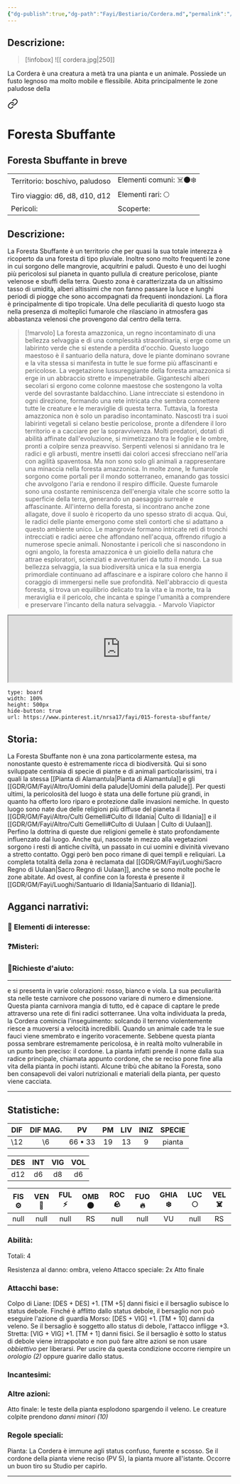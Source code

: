 ```yaml
---
{"dg-publish":true,"dg-path":"Fayi/Bestiario/Cordera.md","permalink":"/fayi/bestiario/cordera/"}
---
```


## Descrizione:
> [!infobox]
> ![[ cordera.jpg\|250]]  

La Cordera è una creatura a metà tra una pianta e un animale. Possiede un fusto legnoso ma molto mobile e flessibile. Abita principalmente le zone paludose della 
<div class="transclusion internal-embed is-loaded"><a class="markdown-embed-link" href="/fayi/luoghi/foresta-sbuffante/" aria-label="Open link"><svg xmlns="http://www.w3.org/2000/svg" width="24" height="24" viewBox="0 0 24 24" fill="none" stroke="currentColor" stroke-width="2" stroke-linecap="round" stroke-linejoin="round" class="svg-icon lucide-link"><path d="M10 13a5 5 0 0 0 7.54.54l3-3a5 5 0 0 0-7.07-7.07l-1.72 1.71"></path><path d="M14 11a5 5 0 0 0-7.54-.54l-3 3a5 5 0 0 0 7.07 7.07l1.71-1.71"></path></svg></a><div class="markdown-embed">





# Foresta Sbuffante

## Foresta Sbuffante in breve

|                                                      |                                                         |
|:---------------------------------------------------- |:------------------------------------------------------- |
| Territorio: boschivo, paludoso| Elementi comuni: ☠️🌑❄️|
| Tiro viaggio: d6, d8, d10, d12 | Elementi rari: 🌕   |
| Pericoli:                                            | Scoperte:                                               |

## Descrizione:
La Foresta Sbuffante è un territorio che per quasi la sua totale interezza è ricoperto da una foresta di tipo pluviale. Inoltre sono molto frequenti le zone in cui sorgono delle mangrovie, acquitrini e paludi. Questo è uno dei luoghi più pericolosi sul pianeta in quanto pullula di creature pericolose, piante velenose e sbuffi della terra. Questo zona è caratterizzata da un altissimo tasso di umidità, alberi altissimi che non fanno passare la luce e lunghi periodi di piogge che sono accompagnati da frequenti inondazioni. La flora è principalmente di tipo tropicale. Una delle peculiarità di questo luogo sta nella presenza di molteplici fumarole che rilasciano in atmosfera gas abbastanza velenosi che provengono dal centro della terra. 

>[!marvolo]
>La foresta amazzonica, un regno incontaminato di una bellezza selvaggia e di una complessità straordinaria, si erge come un labirinto verde che si estende a perdita d'occhio. Questo luogo maestoso è il santuario della natura, dove le piante dominano sovrane e la vita stessa si manifesta in tutte le sue forme più affascinanti e pericolose.
>La vegetazione lussureggiante della foresta amazzonica si erge in un abbraccio stretto e impenetrabile. Giganteschi alberi secolari si ergono come colonne maestose che sostengono la volta verde del sovrastante baldacchino. Liane intrecciate si estendono in ogni direzione, formando una rete intricata che sembra connettere tutte le creature e le meraviglie di questa terra.
>Tuttavia, la foresta amazzonica non è solo un paradiso incontaminato. Nascosti tra i suoi labirinti vegetali si celano bestie pericolose, pronte a difendere il loro territorio e a cacciare per la sopravvivenza. Molti predatori, dotati di abilità affinate dall'evoluzione, si mimetizzano tra le foglie e le ombre, pronti a colpire senza preavviso. Serpenti velenosi si annidano tra le radici e gli arbusti, mentre insetti dai colori accesi sfrecciano nell'aria con agilità spaventosa.
>Ma non sono solo gli animali a rappresentare una minaccia nella foresta amazzonica. In molte zone, le fumarole sorgono come portali per il mondo sotterraneo, emanando gas tossici che avvolgono l'aria e rendono il respiro difficile. Queste fumarole sono una costante reminiscenza dell'energia vitale che scorre sotto la superficie della terra, generando un paesaggio surreale e affascinante.
>All'interno della foresta, si incontrano anche zone allagate, dove il suolo è ricoperto da uno spesso strato di acqua. Qui, le radici delle piante emergono come steli contorti che si adattano a questo ambiente unico. Le mangrovie formano intricate reti di tronchi intrecciati e radici aeree che affondano nell'acqua, offrendo rifugio a numerose specie animali.
>Nonostante i pericoli che si nascondono in ogni angolo, la foresta amazzonica è un gioiello della natura che attrae esploratori, scienziati e avventurieri da tutto il mondo. La sua bellezza selvaggia, la sua biodiversità unica e la sua energia primordiale continuano ad affascinare e a ispirare coloro che hanno il coraggio di immergersi nelle sue profondità. Nell'abbraccio di questa foresta, si trova un equilibrio delicato tra la vita e la morte, tra la meraviglia e il pericolo, che incanta e spinge l'umanità a comprendere e preservare l'incanto della natura selvaggia.
\- Marvolo Viapictor

<div class="dg-hide">

<iframe src="https://pin.it/3nBR8RLpD" width="100%"></iframe>

```pinterest
type: board
width: 100%
height: 500px
hide-button: true
url: https://www.pinterest.it/nrsa17/fayi/015-foresta-sbuffante/
```

</div>

## Storia:
La Foresta Sbuffante non è una zona particolarmente estesa, ma nonostante questo è estremamente ricca di biodiversità. Qui si sono sviluppate centinaia di specie di piante e di animali particolarissimi, tra i quali la stessa [[Pianta di Alamantula\|Pianta di Alamantula]] e gli [[GDR/GM/Fayi/Altro/Uomini della palude\|Uomini della palude]]. Per questi ultimi, la pericolosità del luogo è stata una delle fortune più grandi, in quanto ha offerto loro riparo e protezione dalle invasioni nemiche. In questo luogo sono nate due delle religioni più diffuse del pianeta il [[GDR/GM/Fayi/Altro/Culti Gemelli#Culto di Ildania\| Culto di Ildania]] e il [[GDR/GM/Fayi/Altro/Culti Gemelli#Culto di Uulaan \| Culto di Uulaan]]. Perfino la dottrina di queste due religioni gemelle è stato profondamente influenzato dal luogo.
Anche qui, nascoste in mezzo alla vegetazioni sorgono i resti di antiche civiltà, un passato in cui uomini e divinità vivevano a stretto contatto. Oggi però ben poco rimane di quei templi e reliquiari. 
La completa totalità della zona è reclamata dal [[GDR/GM/Fayi/Luoghi/Sacro Regno di Uulaan\|Sacro Regno di Uulaan]], anche se sono molte poche le zone abitate. Ad ovest, al confine con la foresta è presente il [[GDR/GM/Fayi/Luoghi/Santuario di Ildania\|Santuario di Ildania]].

## Agganci narrativi:

### 📌 Elementi di interesse:

### ❓Misteri:

### 🚩Richieste d'aiuto:


---



</div></div>
 e si presenta in varie colorazioni: rosso, bianco e viola. La sua peculiarità sta nelle teste carnivore che possono variare di numero e dimensione. Questa pianta carnivora mangia di tutto, ed è capace di captare le prede attraverso una rete di fini radici sotterranee. Una volta individuata la preda, la Cordera comincia l'inseguimento: solcando il terreno violentemente riesce a muoversi a velocità incredibili. Quando un animale cade tra le sue fauci viene smembrato e ingerito voracemente. Sebbene questa pianta possa sembrare estremamente pericolosa, è in realtà molto vulnerabile in un punto ben preciso: il cordone. La pianta infatti prende il nome dalla sua radice principale, chiamata appunto cordone, che se reciso pone fine alla vita della pianta in pochi istanti. Alcune tribù che abitano la Foresta, sono ben consapevoli dei valori nutrizionali e materiali della pianta, per questo viene cacciata.

---
## Statistiche:

|            DIF            |              DIF MAG.               |                              PV                              |                PM                 |            LIV             |             INIZ              | SPECIE |
|:-------------------------:|:-----------------------------------:|:------------------------------------------------------------:|:---------------------------------:|:--------------------------:|:-----------------------------:|:------:|
| \12 | \6 | 66  ▪ 33 | 19 | 13 | 9 |     pianta   |

|             DES              |            INT             |            VIG            |            VOL             |   
|:----------------------------:|:--------------------------:|:-------------------------:|:--------------------------:|
| d12 | d6 | d8 | d6 |

| FIS ⚙️ |  VEN 🪽 | FUL ⚡|  OMB 🌑 | ROC 🪨 |  FUO 🔥 | GHIA ❄️|  LUC 🌕  | VEL ☠️ |
|:-------------------------:|:-----------------------:|:--------------------------:|:------------------------:|:-------------------------:|:------------------------:|:----------------------------:|:-----------------------:|:-------------------------:|
| null | null | null | RS | null | null | VU  | null | RS |

### Abilità:
Totali: 4

Resistenza al danno: ombra, veleno
Attacco speciale: 2x
Atto finale


### Attacchi base:
Colpo di Liane: [DES + DES] +1. [TM +5] danni fisici e il bersaglio subisce lo status debole. Finché è afflitto dallo status debole, il bersaglio non può eseguire l'azione di guardia
Morso: [DES + VIG] +1. [TM + 10] danni da veleno. Se il bersaglio è soggetto allo status di debole, l'attacco infligge +3.
Stretta: [VIG + VIG] +1. [TM + 1] danni fisici. Se il bersaglio è sotto lo status di debole viene intrappolato e non può fare altre azioni se non usare _obbiettivo_ per liberarsi. Per uscire da questa condizione occorre riempire un _orologio (2)_ oppure guarire dallo status.

### Incantesimi:

### Altre azioni:
Atto finale: le teste della pianta esplodono spargendo il veleno. Le creature colpite prendono _danni minori (10)_

### Regole speciali:
Pianta: La Cordera è immune agli status confuso, furente e scosso. Se il cordone della pianta viene reciso (PV 5), la pianta muore all'istante. Occorre un buon tiro su Studio per capirlo.

---


